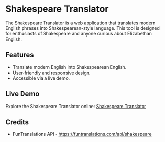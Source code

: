 # Shakespeare Translator

The Shakespeare Translator is a web application that translates modern English phrases into Shakespearean-style language. This tool is designed for enthusiasts of Shakespeare and anyone curious about Elizabethan English.

## Features
- Translate modern English into Shakespearean English.
- User-friendly and responsive design.
- Accessible via a live demo.

## Live Demo
Explore the Shakespeare Translator online: [Shakespeare Translator](https://shakespeare-translate-tool.netlify.app/)

## Credits
- FunTranslations API - https://funtranslations.com/api/shakespeare
